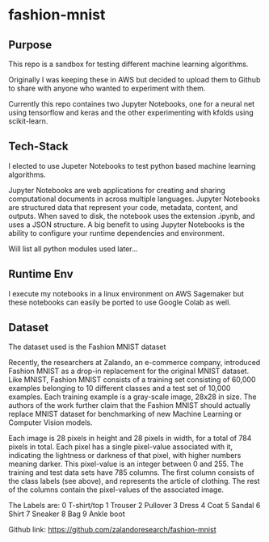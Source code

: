 # fashion-mnist

## Purpose

This repo is a sandbox for testing different machine learning algorithms.

Originally I was keeping these in AWS but decided to upload them to Github to share with anyone who wanted to experiment with them.

Currently this repo containes two Jupyter Notebooks, one for a neural net using tensorflow and keras and the other experimenting with kfolds using scikit-learn.

## Tech-Stack

I elected to use Jupeter Notebooks to test python based machine learning algorithms. 

Jupyter Notebooks are web applications for creating and sharing computational documents in across multiple languages. Jupyter Notebooks are structured data that represent your code, metadata, content, and outputs. When saved to disk, the notebook uses the extension .ipynb, and uses a JSON structure. A big benefit to using Jupyter Notebooks is the ability to configure your runtime dependencies and environment.

Will list all python modules used later...

## Runtime Env

I execute my notebooks in a linux environment on AWS Sagemaker but these notebooks can easily be ported to use Google Colab as well.

## Dataset

The dataset used is the Fashion MNIST dataset

Recently, the researchers at Zalando, an e-commerce company, introduced Fashion MNIST as a drop-in replacement for the original MNIST dataset. Like MNIST, Fashion MNIST consists of a training set consisting of 60,000 examples belonging to 10 different classes and a test set of 10,000 examples. Each training example is a gray-scale image, 28x28 in size. The authors of the work further claim that the Fashion MNIST should actually replace MNIST dataset for benchmarking of new Machine Learning or Computer Vision models.

Each image is 28 pixels in height and 28 pixels in width, for a total of 784 pixels in total. Each pixel has a single pixel-value associated with it, indicating the lightness or darkness of that pixel, with higher numbers meaning darker. This pixel-value is an integer between 0 and 255. The training and test data sets have 785 columns. The first column consists of the class labels (see above), and represents the article of clothing. The rest of the columns contain the pixel-values of the associated image.

The Labels are:
0 T-shirt/top 1 Trouser 2 Pullover 3 Dress 4 Coat 5 Sandal 6 Shirt 7 Sneaker 8 Bag 9 Ankle boot

Github link: https://github.com/zalandoresearch/fashion-mnist
